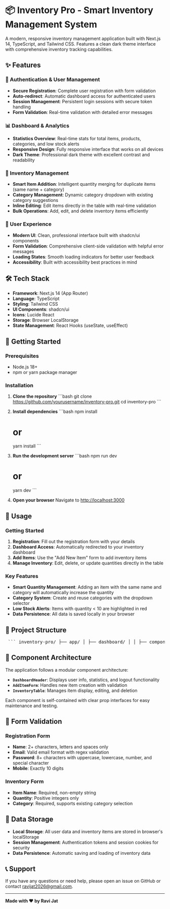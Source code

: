 # 📦 Inventory Pro - Smart Inventory Management System

A modern, responsive inventory management application built with Next.js 14, TypeScript, and Tailwind CSS. Features a clean dark theme interface with comprehensive inventory tracking capabilities.

## ✨ Features

### 🔐 Authentication & User Management
- **Secure Registration**: Complete user registration with form validation
- **Auto-redirect**: Automatic dashboard access for authenticated users
- **Session Management**: Persistent login sessions with secure token handling
- **Form Validation**: Real-time validation with detailed error messages

### 📊 Dashboard & Analytics
- **Statistics Overview**: Real-time stats for total items, products, categories, and low stock alerts
- **Responsive Design**: Fully responsive interface that works on all devices
- **Dark Theme**: Professional dark theme with excellent contrast and readability

### 📝 Inventory Management
- **Smart Item Addition**: Intelligent quantity merging for duplicate items (same name + category)
- **Category Management**: Dynamic category dropdown with existing category suggestions
- **Inline Editing**: Edit items directly in the table with real-time validation
- **Bulk Operations**: Add, edit, and delete inventory items efficiently

### 🎨 User Experience
- **Modern UI**: Clean, professional interface built with shadcn/ui components
- **Form Validation**: Comprehensive client-side validation with helpful error messages
- **Loading States**: Smooth loading indicators for better user feedback
- **Accessibility**: Built with accessibility best practices in mind

## 🛠️ Tech Stack

- **Framework**: Next.js 14 (App Router)
- **Language**: TypeScript
- **Styling**: Tailwind CSS
- **UI Components**: shadcn/ui
- **Icons**: Lucide React
- **Storage**: Browser LocalStorage
- **State Management**: React Hooks (useState, useEffect)

## 🚀 Getting Started

### Prerequisites

- Node.js 18+ 
- npm or yarn package manager

### Installation

1. **Clone the repository**
   \`\`\`bash
   git clone https://github.com/yourusername/inventory-pro.git
   cd inventory-pro
   \`\`\`

2. **Install dependencies**
   \`\`\`bash
   npm install
   # or
   yarn install
   \`\`\`

3. **Run the development server**
   \`\`\`bash
   npm run dev
   # or
   yarn dev
   \`\`\`

4. **Open your browser**
   Navigate to [http://localhost:3000](http://localhost:3000)

## 📱 Usage

### Getting Started
1. **Registration**: Fill out the registration form with your details
2. **Dashboard Access**: Automatically redirected to your inventory dashboard
3. **Add Items**: Use the "Add New Item" form to add inventory items
4. **Manage Inventory**: Edit, delete, or update quantities directly in the table

### Key Features
- **Smart Quantity Management**: Adding an item with the same name and category will automatically increase the quantity
- **Category System**: Create and reuse categories with the dropdown selector
- **Low Stock Alerts**: Items with quantity < 10 are highlighted in red
- **Data Persistence**: All data is saved locally in your browser

## 📁 Project Structure

<pre lang="markdown"> ``` inventory-pro/ ├── app/ │ ├── dashboard/ │ │ ├── components/ │ │ │ ├── dashboard-header.tsx # Header with stats and user info │ │ │ ├── add-item-form.tsx # Form for adding new items │ │ │ ├── inventory-table.tsx # Table with inventory listing │ │ └── page.tsx # Main dashboard page │ ├── globals.css # Global styles │ ├── layout.tsx # Root layout │ └── page.tsx # Registration/landing page ├── components/ │ └── ui/ # shadcn/ui components ├── lib/ │ └── utils.ts # Utility functions ├── middleware.ts # Next.js middleware └── README.md ``` </pre>

## 🔧 Component Architecture

The application follows a modular component architecture:

- **`DashboardHeader`**: Displays user info, statistics, and logout functionality
- **`AddItemForm`**: Handles new item creation with validation
- **`InventoryTable`**: Manages item display, editing, and deletion

Each component is self-contained with clear prop interfaces for easy maintenance and testing.

## 🎯 Form Validation

### Registration Form
- **Name**: 2+ characters, letters and spaces only
- **Email**: Valid email format with regex validation
- **Password**: 8+ characters with uppercase, lowercase, number, and special character
- **Mobile**: Exactly 10 digits

### Inventory Form
- **Item Name**: Required, non-empty string
- **Quantity**: Positive integers only
- **Category**: Required, supports existing category selection

## 💾 Data Storage

- **Local Storage**: All user data and inventory items are stored in browser's localStorage
- **Session Management**: Authentication tokens and session cookies for security
- **Data Persistence**: Automatic saving and loading of inventory data



## 📞 Support

If you have any questions or need help, please open an issue on GitHub or contact [ravijat2026@gmail.com](mailto:ravijat2026l@gmail.com).

---

**Made with ❤️ by Ravi Jat**
